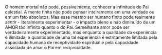 O homem mortal não pode, possivelmente, conhecer a infinitude do Pai celestial. A mente finita não pode pensar inteiramente em uma verdade ou em um fato absolutos. Mas esse mesmo ser humano finito pode realmente *sentir* - literalmente experimentar - o impacto pleno e não diminuído de um AMOR tão infinito quanto o do Pai. Semelhante amor pode ser verdadeiramente experimentado, mas enquanto a qualidade da experiência é ilimitada, a quantidade de uma tal experiência é estritamente limitada pela capacidade humana de receptividade espiritual e pela capacidade associada de amar o Pai em reciprocidade.